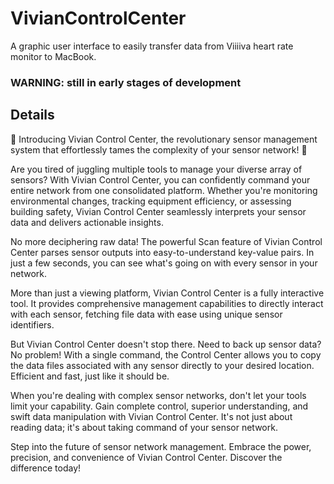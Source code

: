 # VivianControlCenter
A graphic user interface to easily transfer data from Viiiiva heart rate monitor to MacBook.

### WARNING: still in early stages of development

## Details

🎉 Introducing Vivian Control Center, the revolutionary sensor management system that effortlessly tames the complexity of your sensor network! 🎉

Are you tired of juggling multiple tools to manage your diverse array of sensors? With Vivian Control Center, you can confidently command your entire network from one consolidated platform. Whether you're monitoring environmental changes, tracking equipment efficiency, or assessing building safety, Vivian Control Center seamlessly interprets your sensor data and delivers actionable insights.

No more deciphering raw data! The powerful Scan feature of Vivian Control Center parses sensor outputs into easy-to-understand key-value pairs. In just a few seconds, you can see what's going on with every sensor in your network.

More than just a viewing platform, Vivian Control Center is a fully interactive tool. It provides comprehensive management capabilities to directly interact with each sensor, fetching file data with ease using unique sensor identifiers.

But Vivian Control Center doesn't stop there. Need to back up sensor data? No problem! With a single command, the Control Center allows you to copy the data files associated with any sensor directly to your desired location. Efficient and fast, just like it should be.

When you're dealing with complex sensor networks, don't let your tools limit your capability. Gain complete control, superior understanding, and swift data manipulation with Vivian Control Center. It's not just about reading data; it's about taking command of your sensor network.

Step into the future of sensor network management. Embrace the power, precision, and convenience of Vivian Control Center. Discover the difference today!
